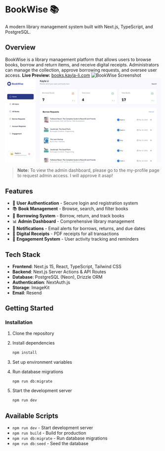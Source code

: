 # BookWise 📚

A modern library management system built with Next.js, TypeScript, and PostgreSQL.

## Overview

BookWise is a library management platform that allows users to browse books, borrow and return items, and receive digital receipts. Administrators can manage the collection, approve borrowing requests, and oversee user access.
**Live Preview:** [books.kayla-li.com](https://books.kayla-li.com)
![BookWise Screenshot](public/images/BookWise_HomePage.png)
![BookWise Screenshot](public/images/BookWise_AdminPage.png)


> **Note:** To view the admin dashboard, please go to the my-profile page to request admin access. I will approve it asap!


## Features

- 🔐 **User Authentication** - Secure login and registration system
- 📚 **Book Management** - Browse, search, and filter books
- 📝 **Borrowing System** - Borrow, return, and track books
- 📊 **Admin Dashboard** - Comprehensive library management
- 📧 **Notifications** - Email alerts for borrows, returns, and due dates
- 🧾 **Digital Receipts** - PDF receipts for all transactions
- 🔔 **Engagement System** - User activity tracking and reminders

## Tech Stack

- **Frontend**: Next.js 15, React, TypeScript, Tailwind CSS
- **Backend**: Next.js Server Actions & API Routes
- **Database**: PostgreSQL (Neon), Drizzle ORM
- **Authentication**: NextAuth.js
- **Storage**: ImageKit
- **Email**: Resend

[//]: # (- **Caching & Jobs**: Upstash Redis, QStash)

## Getting Started

### Installation

1. Clone the repository

2. Install dependencies
   ```bash
   npm install
   ```

3. Set up environment variables

4. Run database migrations
   ```bash
   npm run db:migrate
   ```

5. Start the development server
   ```bash
   npm run dev
   ```

## Available Scripts

- `npm run dev` - Start development server
- `npm run build` - Build for production
- `npm run db:migrate` - Run database migrations
- `npm run db:seed` - Seed the database
